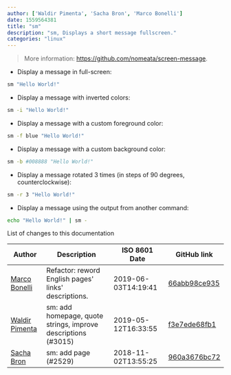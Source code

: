 ```yaml
---
author: ['Waldir Pimenta', 'Sacha Bron', 'Marco Bonelli']
date: 1559564381
title: "sm"
description: "sm, Displays a short message fullscreen."
categories: "linux"
---
```

> More information: <https://github.com/nomeata/screen-message>.

- Display a message in full-screen:

```bash
sm "Hello World!"
```

- Display a message with inverted colors:

```bash
sm -i "Hello World!"
```

- Display a message with a custom foreground color:

```bash
sm -f blue "Hello World!"
```

- Display a message with a custom background color:

```bash
sm -b #008888 "Hello World!"
```

- Display a message rotated 3 times (in steps of 90 degrees, counterclockwise):

```bash
sm -r 3 "Hello World!"
```

- Display a message using the output from another command:

```bash
echo "Hello World!" | sm -
```
List of changes to this documentation


Author | Description | ISO 8601 Date | GitHub link
------|-----|-----|-----
[Marco Bonelli](mailto:marco@mebeim.net) | Refactor: reword English pages' links' descriptions. | 2019-06-03T14:19:41 | [66abb98ce935](https://github.com/tldr-pages/tldr/commit/66abb98ce935c0f4516bf30c4d6da72180d5a3ab)
[Waldir Pimenta](mailto:waldyrious@gmail.com) | sm: add homepage, quote strings, improve descriptions (#3015) | 2019-05-12T16:33:55 | [f3e7ede68fb1](https://github.com/tldr-pages/tldr/commit/f3e7ede68fb113b18240e8776a73243636c456b7)
[Sacha Bron](mailto:BinaryBrain@users.noreply.github.com) | sm: add page (#2529) | 2018-11-02T13:55:25 | [960a3676bc72](https://github.com/tldr-pages/tldr/commit/960a3676bc727696eacbf0327fda7baad4d7b1a6)

